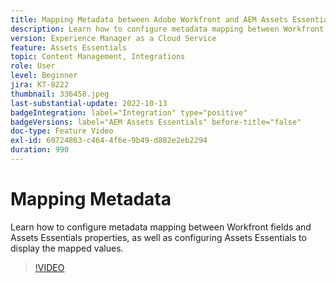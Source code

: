 ```yaml
---
title: Mapping Metadata between Adobe Workfront and AEM Assets Essentials
description: Learn how to configure metadata mapping between Workfront fields and Assets Essentials properties, as well as configuring Assets Essentials to display the mapped metadata.
version: Experience Manager as a Cloud Service
feature: Assets Essentials
topic: Content Management, Integrations
role: User
level: Beginner
jira: KT-8222
thumbnail: 336458.jpeg
last-substantial-update: 2022-10-13
badgeIntegration: label="Integration" type="positive"
badgeVersions: label="AEM Assets Essentials" before-title="false"
doc-type: Feature Video
exl-id: 60724863-c464-4f6e-9b49-d882e2eb2294
duration: 990
---
```

# Mapping Metadata

Learn how to configure metadata mapping between Workfront fields and Assets Essentials properties, as well as configuring Assets Essentials to display the mapped values.

>[!VIDEO](https://video.tv.adobe.com/v/336458?quality=12&learn=on)
